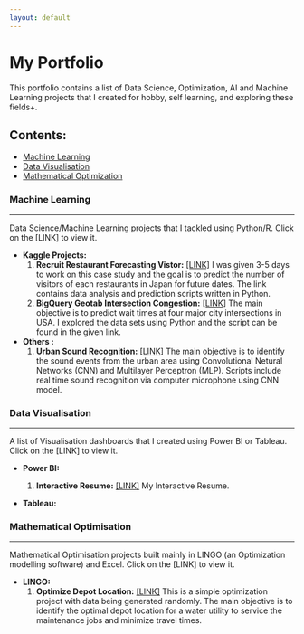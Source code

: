 ```yaml
---
layout: default
---
```


# My Portfolio
This portfolio contains a list of Data Science, Optimization, AI and Machine Learning projects that I created for hobby, self learning, and exploring these fields+. 

## Contents: 
- [Machine Learning](#machine-learning)
- [Data Visualisation](#data-visualisation)
- [Mathematical Optimization](#mathematical-optimization)


### Machine Learning
* * *
Data Science/Machine Learning projects that I tackled using Python/R. Click on the [LINK] to view it.
* **Kaggle Projects:**
  1. **Recruit Restaurant Forecasting Vistor:**  [[LINK]](https://github.com/yvien226/Useful-Python-Scripts/tree/master/Kaggle/Recruit%20Restaurant%20Visitor%20Forecasting) I was given 3-5 days to work on this case study and the goal is to predict the number of visitors of each restaurants in Japan for future dates. The link contains data analysis and prediction scripts written in Python.
  2. **BigQuery Geotab Intersection Congestion:** [[LINK]](https://github.com/yvien226/Useful-Python-Scripts/tree/master/Kaggle/BigQuery%20Geotab%20Intersection%20Congestion) The main objective is to predict wait times at four major city intersections in USA. I explored the data sets using Python and the script can be found in the given link.
* **Others :**
  1. **Urban Sound Recognition:** [[LINK]](https://github.com/yvien226/Useful-Python-Scripts/tree/master/Deep%20Learning/Urban%20Sound%20Recognition) The main objective is to identify the sound events from the urban area using Convolutional Netural Networks (CNN) and Multilayer Perceptron (MLP). Scripts include real time sound recognition via computer microphone using CNN model.

### Data Visualisation
* * *
A list of Visualisation dashboards that I created using Power BI or Tableau. Click on the [LINK] to view it.
* **Power BI:**
  1. **Interactive Resume:**  [[LINK]](https://bit.ly/yeevienresume2) My Interactive Resume.

* **Tableau:**

### Mathematical Optimisation
* * *
Mathematical Optimisation projects built mainly in LINGO (an Optimization modelling software) and Excel. Click on the [LINK] to view it.
* **LINGO:**
  1. **Optimize Depot Location:** [[LINK]](https://github.com/yvien226/LINGO-Optimization/tree/master/Depot%20Location) This is a simple optimization project with data being generated randomly. The main objective is to identify the optimal depot location for a water utility to service the maintenance jobs and minimize travel times.

